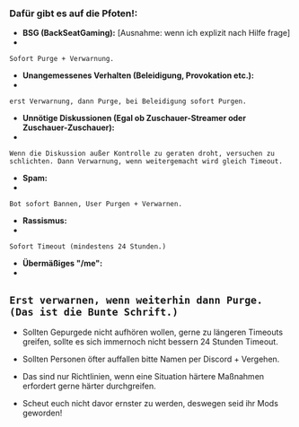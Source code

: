 ### Dafür gibt es auf die Pfoten!:

- **BSG (BackSeatGaming):** [Ausnahme: wenn ich explizit nach Hilfe frage]
- 
 `Sofort Purge + Verwarnung.`

- **Unangemessenes Verhalten (Beleidigung, Provokation etc.):**
- 
 `erst Verwarnung, dann Purge, bei Beleidigung sofort Purgen.`

- **Unnötige Diskussionen (Egal ob Zuschauer-Streamer oder Zuschauer-Zuschauer):**
- 
`Wenn die Diskussion außer Kontrolle zu geraten droht, versuchen zu schlichten. Dann Verwarnung, wenn weitergemacht wird gleich Timeout.`

- **Spam:**
- 
`Bot sofort Bannen, User Purgen + Verwarnen.`

- **Rassismus:**
- 
`Sofort Timeout (mindestens 24 Stunden.)`


 - **Übermäßiges "/me":**
 - 
`Erst verwarnen, wenn weiterhin dann Purge. (Das ist die Bunte Schrift.)`
---

- Sollten Gepurgede nicht aufhören wollen, gerne zu längeren Timeouts greifen, sollte es sich immernoch nicht bessern 24 Stunden Timeout.

- Sollten Personen öfter auffallen bitte Namen per Discord + Vergehen.

- Das sind nur Richtlinien, wenn eine Situation härtere Maßnahmen erfordert gerne härter durchgreifen.

- Scheut euch nicht davor ernster zu werden, deswegen seid ihr Mods geworden!
